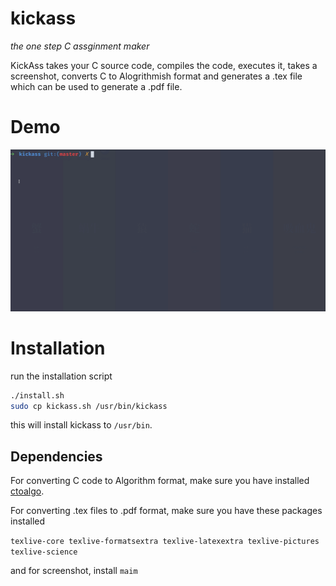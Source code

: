 # kickass
*the one step C assginment maker*

KickAss takes your C source code, compiles the code, executes it, takes a screenshot, converts C to Alogrithmish format and generates a .tex file
which can be used to generate a .pdf file.

# Demo

![](demo.gif)

# Installation

run the installation script 
```bash
./install.sh
sudo cp kickass.sh /usr/bin/kickass
```
this will install kickass to `/usr/bin`.

## Dependencies

For converting C code to Algorithm format, make sure you have installed [ctoalgo](https://github.com/Roshan-R/ctoalgo).

For converting .tex files to .pdf format, make sure you have these packages installed 

`texlive-core texlive-formatsextra texlive-latexextra texlive-pictures texlive-science`

and for screenshot, install `maim`




